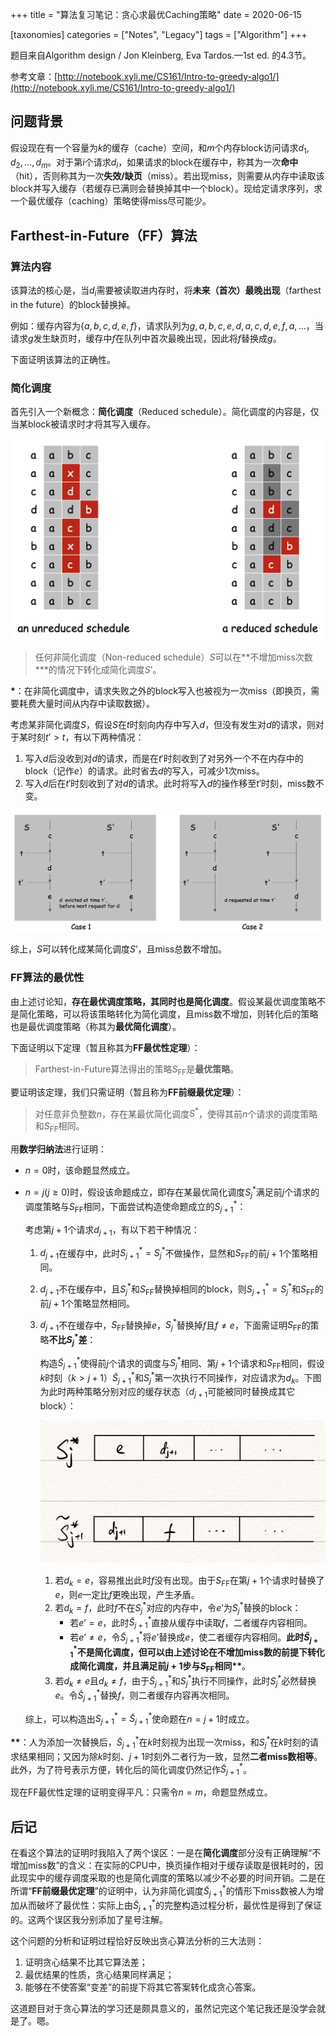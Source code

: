 +++
title = "算法复习笔记：贪心求最优Caching策略"
date = 2020-06-15

[taxonomies]
categories = ["Notes", "Legacy"]
tags = ["Algorithm"]
+++

题目来自Algorithm design / Jon Kleinberg, Eva Tardos.—1st ed. 的4.3节。

参考文章：[http://notebook.xyli.me/CS161/Intro-to-greedy-algo1/](http://notebook.xyli.me/CS161/Intro-to-greedy-algo1/)

## 问题背景

假设现在有一个容量为$k$的缓存（cache）空间，和$m$个内存block访问请求$d_1, d_2, \dots, d_m$。对于第$i$个请求$d_i$，如果请求的block在缓存中，称其为一次**命中**（hit），否则称其为一次**失效/缺页**（miss）。若出现miss，则需要从内存中读取该block并写入缓存（若缓存已满则会替换掉其中一个block）。现给定请求序列，求一个最优缓存（caching）策略使得miss尽可能少。

<!-- more -->

## Farthest-in-Future（FF）算法

### 算法内容

该算法的核心是，当$d_i$需要被读取进内存时，将**未来（首次）最晚出现**（farthest in the future）的block替换掉。

例如：缓存内容为$\{a, b, c, d, e, f\}$，请求队列为$g, a, b, c, e, d, a, c, d, e, f, a, \dots$，当请求$g$发生缺页时，缓存中$f$在队列中首次最晚出现，因此将$f$替换成$g$。

下面证明该算法的正确性。

### 简化调度

首先引入一个新概念：**简化调度**（Reduced schedule）。简化调度的内容是，仅当某block被请求时才将其写入缓存。

![](/images/reduced_schedule.png)

> 任何非简化调度（Non-reduced schedule）$S$可以在**不增加miss次数\***的情况下转化成简化调度$S’$。

**\***：在非简化调度中，请求失败之外的block写入也被视为一次miss（即换页，需要耗费大量时间从内存中读取数据）。

考虑某非简化调度$S$，假设$S$在$t$时刻向内存中写入$d$，但没有发生对$d$的请求，则对于某时刻$t’ > t$，有以下两种情况：

1. 写入$d$后没收到对$d$的请求，而是在$t'$时刻收到了对另外一个不在内存中的block（记作$e$）的请求。此时省去$d$的写入，可减少1次miss。
2. 写入$d$后在$t'$时刻收到了对$d$的请求。此时将写入$d$的操作移至$t'$时刻，miss数不变。

![](/images/schedule_transformation.png)

综上，$S$可以转化成某简化调度$S’$，且miss总数不增加。

### FF算法的最优性

由上述讨论知，**存在最优调度策略，其同时也是简化调度**。假设某最优调度策略不是简化策略，可以将该策略转化为简化调度，且miss数不增加，则转化后的策略也是最优调度策略（称其为**最优简化调度**）。

下面证明以下定理（暂且称其为**FF最优性定理**）：

> Farthest-in-Future算法得出的策略$S_\text{FF}$是**最优策略**。

要证明该定理，我们只需证明（暂且称为**FF前缀最优定理**）：

>  对任意非负整数$n$，存在某最优简化调度$S^*$，使得其前$n$个请求的调度策略和$S_\text{FF}$相同。

用**数学归纳法**进行证明：

- $n=0$时，该命题显然成立。

- $n = j(j \geq 0)$时，假设该命题成立，即存在某最优简化调度$S^*_j$满足前$j$个请求的调度策略与$S_\text{FF}$相同，下面尝试构造使命题成立的$S^*_{j+1}$：

  考虑第$j+1$个请求$d_{j+1}$，有以下若干种情况：

  1. $d_{j+1}$在缓存中，此时$S^*_{j+1} = S^*_j$不做操作，显然和$S_\text{FF}$的前$j+1$个策略相同。

  2. $d_{j+1}$不在缓存中，且$S^*_j$和$S_\text{FF}$替换掉相同的block，则$S^*_{j+1} = S^*_j$和$S_\text{FF}$的前$j+1$个策略显然相同。

  3. $d_{j+1}$不在缓存中，$S_\text{FF}$替换掉$e$，$S^*_j$替换掉$f$且$f \neq e$，下面需证明$S_\text{FF}$的策略**不比$S^*_j$差**：

     构造$\tilde S^*_{j+1}$使得前$j$个请求的调度与$S^*_j$相同、第$j+1$个请求和$S_\text{FF}$相同，假设$k$时刻（$k > j+1$）$\tilde S^*_{j+1}$和$S^*_j$第一次执行不同操作，对应请求为$d_k$。下图为此时两种策略分别对应的缓存状态（$d_{j+1}$可能被同时替换成其它block）：

     ![](/images/cache1.png)

     1. 若$d_k = e$，容易推出此时$f$没有出现。由于$S_\text{FF}$在第$j+1$个请求时替换了$e$，则$e$一定比$f$更晚出现，产生矛盾。
     2. 若$d_k = f$，此时$f$不在$S^*_j$对应的内存中，令$e’$为$S^*_j$替换的block：
        - 若$e’ = e$，此时$\tilde S^*_{j+1}$直接从缓存中读取$f$，二者缓存内容相同。
        - 若$e’ \neq e$，令$\tilde S^*_{j+1}$将$e’$替换成$e$，使二者缓存内容相同。**此时$\tilde S^*_{j+1}$不是简化调度，但可以由上述讨论在不增加miss数的前提下转化成简化调度，并且满足前$j+1$步与$S_\text{FF}$相同\*\***。
     3. 若$d_k \neq e$且$d_k \neq f$，由于$\tilde S^*_{j+1}$和$S^*_j$执行不同操作，此时$S^*_j$必然替换$e$。令$\tilde S^*_{j+1}$替换$f$，则二者缓存内容再次相同。

  综上，可以构造出$S^*_{j+1} = \tilde S^*_{j+1}$使命题在$n = j+1$时成立。

**\*\***：人为添加一次替换后，$\tilde S^*_{j+1}$在$k$时刻视为出现一次miss，和$S^*_j$在$k$时刻的请求结果相同；又因为除$k$时刻、$j+1$时刻外二者行为一致，显然**二者miss数相等**。此外，为了符号表示方便，转化后的简化调度仍然记作$\tilde S^*_{j+1}$。

现在FF最优性定理的证明变得平凡：只需令$n = m$，命题显然成立。

## 后记

在看这个算法的证明时我陷入了两个误区：一是在**简化调度**部分没有正确理解“不增加miss数”的含义：在实际的CPU中，换页操作相对于缓存读取是很耗时的，因此现实中的缓存调度采取的也是简化调度的策略以减少不必要的时间开销。二是在所谓“**FF前缀最优定理**”的证明中，认为非简化调度$\tilde S^*_{j+1}$的情形下miss数被人为增加从而破坏了最优性：实际上由$\tilde S^*_{j+1}$的完整构造过程分析，最优性是得到了保证的。这两个误区我分别添加了星号注解。

这个问题的分析和证明过程恰好反映出贪心算法分析的三大法则：

1. 证明贪心结果不比其它算法差；
2. 最优结果的性质，贪心结果同样满足；
3. 能够在不使答案“变差”的前提下将其它答案转化成贪心答案。

这道题目对于贪心算法的学习还是颇具意义的，虽然记完这个笔记我还是没学会就是了。嗯。